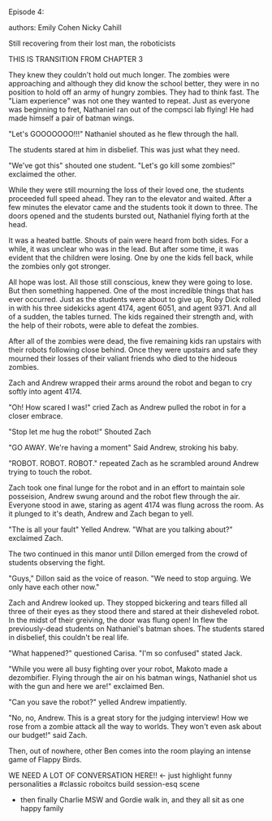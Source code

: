 Episode 4:

authors:
Emily Cohen 
Nicky Cahill

  Still recovering from their lost man, the roboticists 
  
  THIS IS TRANSITION FROM CHAPTER 3


  They knew they couldn't hold out much longer. The zombies were approaching and although they did know the 
  school better, they were in no position to hold off an army of hungry zombies. They had to think fast. The "Liam 
  experience" was not one they wanted to repeat. Just as everyone was beginning to fret, Nathaniel ran out of the
  compsci lab flying! He had made himself a pair of batman wings.
  
  "Let's GOOOOOOO!!!" Nathaniel shouted as he flew through the hall. 
  
  The students stared at him in disbelief. This was just what they need. 
  
  "We've got this" shouted one student. 
  "Let's go kill some zombies!" exclaimed the other. 
  
  While they were still mourning the loss of their loved one, the students proceeded full speed ahead. They
  ran to the elevator and waited. After a few minutes the elevator came and the students took it down to three.
  The doors opened and the students bursted out, Nathaniel flying forth at the head. 
  
  It was a heated battle. Shouts of pain were heard from both sides. For a while, it was unclear who was 
  in the lead. But after some time, it was evident that the children were losing. One by one the kids fell back, 
  while the zombies only got stronger. 
  
  All hope was lost. All those still conscious, knew they were going to lose. But then something happened. One of the
  most incredible things that has ever occurred. Just as the students were about to give up, Roby Dick rolled in
  with his three sidekicks agent 4174, agent 6051, and agent 9371. And all of a sudden, the tables turned. The 
  kids regained their strength and, with the help of their robots, were able to defeat the zombies. 
  
  After all of the zombies were dead, the five remaining kids ran upstairs with their robots following close behind. 
  Once they were upstairs and safe they mourned their losses of their valiant friends who died to the hideous 
  zombies.

  Zach and Andrew wrapped their arms around the robot and began to cry softly into agent 4174.
  
  "Oh! How scared I was!" cried Zach as Andrew pulled the robot in for a closer embrace. 

  "Stop let me hug the robot!" Shouted Zach
  
  "GO AWAY. We're having a moment"  Said Andrew, stroking his baby.
  
  "ROBOT. ROBOT. ROBOT." repeated Zach as he scrambled around Andrew trying to touch the robot. 
  
  Zach took one final lunge for the robot and in an effort to maintain sole posseision, Andrew swung around and the robot flew through the air. Everyone stood in awe, staring as agent 4174 was flung across the room. As it plunged to it's death, Andrew and Zach began to yell.
  
  "The is all your fault" Yelled Andrew.
  "What are you talking about?" exclaimed Zach.
  
  The two continued in this manor until Dillon emerged from the crowd of students observing the fight. 
  
  "Guys," Dillon said as the voice of reason. "We need to stop arguing. We only have each other now." 
  
  Zach and Andrew looked up. They stopped bickering and tears filled all three of their eyes as they stood there and stared at their disheveled robot. In the midst of their greiving, the door was flung open! In flew the previously-dead students on Nathaniel's batman shoes. The students stared in disbelief, this couldn't be real life. 

  "What happened?" questioned Carisa. 
  "I'm so confused" stated Jack. 
  
  "While you were all busy fighting over your robot, Makoto made a dezombifier. Flying through the air on his batman wings, Nathaniel shot us with the gun and here we are!" exclaimed Ben. 
  
  "Can you save the robot?" yelled Andrew impatiently.
  
  "No, no, Andrew. This is a great story for the judging interview! How we rose from a zombie attack all the way to worlds. They won't even ask about our budget!" said Zach.
  
  Then, out of nowhere, other Ben comes into the room playing an intense game of Flappy Birds. 
  
  WE NEED A LOT OF CONVERSATION HERE!! <- just highlight funny personalities a #classic roboitcs build session-esq scene


  - then finally Charlie MSW and Gordie walk in, and they all sit as one happy family

